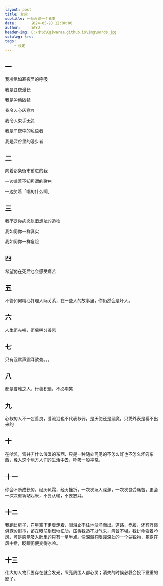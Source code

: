 ```yaml
---
layout: post
title: 台词
subtitle: 一句台词一个故事
date:       2024-05-28 12:00:00
author:     SAYU
header-img: D:\小说\Ogiwaraa.github.io\img\words.jpg
catalog: true
tags:
    - 设定
---
```


## 一

我冷酷如寒夜里的呼吸

我是良夜漫长

我是冲动凶猛

我令人心灰意冷

我令人束手无策

我是午夜中的私语者

我是深谷里的漫步者

## 二

向着那条街市前进的我

一边唱着不知所谓的歌曲

一边笑着「唱的什么啊」

## 三

我不是你病态陈旧想法的造物

我如同你一样真实

我如同你一样危险

## 四

希望他在死后也会感受痛苦

## 五

不管如何精心打理人际关系，在一些人的故事里，你仍然会是坏人。

## 六

人生而赤裸，而后明分善恶

## 七

只有沉默声震耳欲聋。。。

## 八

都是苦难之人，行善积德，不必嘲笑

## 九

心软的人不一定善良，爱流泪也不代表软弱，是天使还是恶魔，只凭外表是看不出来的

## 十

在哈凯，雪并非什么浪漫的东西，只是一种随处可见的不怎么好也不怎么坏的东西，融入这个地方人们的生活中去，呼吸一般平常。

## 十一

你会不断成长的，经历风霜，经历挫折，一次次沉入深渊，一次次饱受痛苦，更会一次次重新站起来，不要认输，不要放弃。

## 十二

我跑出房子，在星空下走着走着，眼泪止不住地汹涌而出。道路、步履，还有万籁俱寂的街市，都在眼前剧烈地扭动，压得我透不过气来，痛苦不堪。我拼命吸着冷风，可是感觉吸入肺里的只有一星半点。像深藏在眼瞳深处的一个尖锐物，暴露在风中后，眨眼间便变得冰冷。

## 十三

伟大的人物只要存在就会发光，照亮周围人都心灵；消失的时候必将会投下重重的影子。

